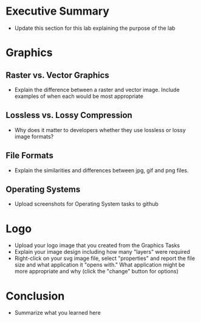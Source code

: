 # Executive Summary
* Update this section for this lab explaining the purpose of the lab

# Graphics
## Raster vs. Vector Graphics
* Explain the difference between a raster and vector image.
Include examples of when each would be most appropriate
## Lossless vs. Lossy Compression
* Why does it matter to developers whether they use lossless or lossy image formats?
## File Formats
* Explain the similarities and differences between jpg, gif and png files.
## Operating Systems
* Upload screenshots for Operating System tasks to github

# Logo
* Upload your logo image that you created from the Graphics Tasks
* Explain your image design including how many "layers" were required
* Right-click on your svg image file, select "properties" and report the file size and what application it "opens with." What application might be more appropriate and why (click the "change" button for options)
# Conclusion
* Summarize what you learned here
